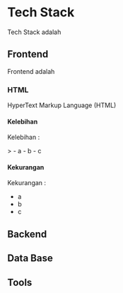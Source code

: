 # Tech Stack
Tech Stack adalah

## Frontend
Frontend adalah 

### HTML
HyperText Markup Language (HTML)

#### Kelebihan
<p>Kelebihan :</p>>
- a
- b
- c

#### Kekurangan
Kekurangan : 
- a
- b
- c

## Backend

## Data Base
## Tools
